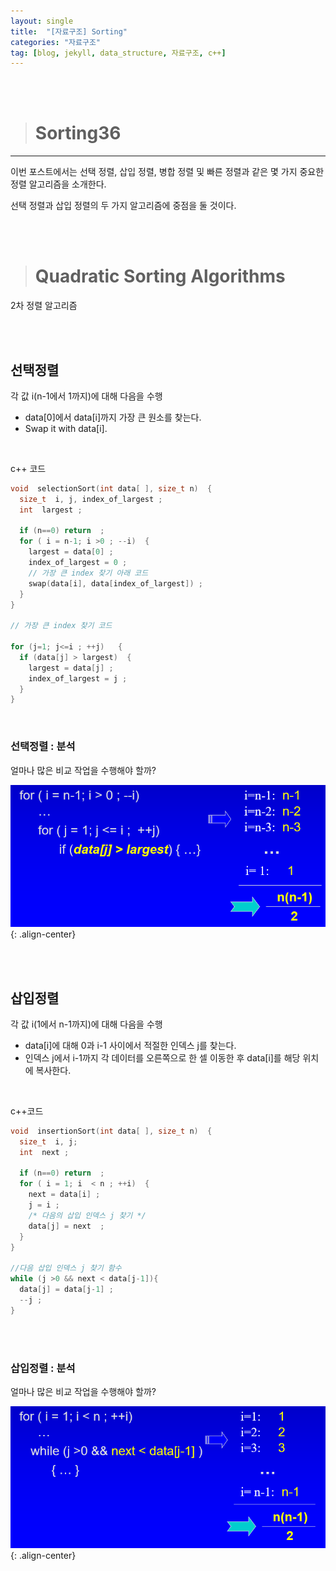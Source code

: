 ```yaml
---
layout: single
title:  "[자료구조] Sorting"
categories: "자료구조"
tag: [blog, jekyll, data_structure, 자료구조, c++]
---
```

<br><br>


># Sorting36

***

이번 포스트에서는 선택 정렬, 삽입 정렬, 병합 정렬 및 빠른 정렬과 같은 몇 가지 중요한 정렬 알고리즘을 소개한다.


선택 정렬과 삽입 정렬의 두 가지 알고리즘에 중점을 둘 것이다.

<Br><br>

># Quadratic Sorting Algorithms

2차 정렬 알고리즘

<br><br>

## 선택정렬

각 값 i(n-1에서 1까지)에 대해 다음을 수행
- data[0]에서 data[i]까지 가장 큰 원소를 찾는다.
- Swap it with data[i].

<br>

c++ 코드
```c++
void  selectionSort(int data[ ], size_t n)  {
  size_t  i, j, index_of_largest ;
  int  largest ;

  if (n==0) return  ;
  for ( i = n-1; i >0 ; --i)  {
    largest = data[0] ;
    index_of_largest = 0 ;
    // 가장 큰 index 찾기 아래 코드
    swap(data[i], data[index_of_largest]) ;  
  } 	
}

// 가장 큰 index 찾기 코드

for (j=1; j<=i ; ++j)   {
  if (data[j] > largest)  {
    largest = data[j] ;
    index_of_largest = j ;
  }
}
```

<br>

### 선택정렬 : 분석

얼마나 많은 비교 작업을 수행해야 할까?

![](/images/datas/36.png){: .align-center}

<br><br>

## 삽입정렬

각 값 i(1에서 n-1까지)에 대해 다음을 수행
- data[i]에 대해 0과 i-1 사이에서 적절한 인덱스 j를 찾는다.
- 인덱스 j에서 i-1까지 각 데이터를 오른쪽으로 한 셀 이동한 후 data[i]를 해당 위치에 복사한다.

<br>

c++코드

```c++
void  insertionSort(int data[ ], size_t n)  {
  size_t  i, j;
  int  next ;

  if (n==0) return  ;
  for ( i = 1; i  < n ; ++i)  {
    next = data[i] ;
    j = i ;
    /* 다음의 삽입 인덱스 j 찾기 */
    data[j] = next  ;  
  } 	
}

//다음 삽입 인덱스 j 찾기 함수
while (j >0 && next < data[j-1]){
  data[j] = data[j-1] ;
  --j ;
}
```

<br><br>

### 삽입정렬 : 분석

얼마나 많은 비교 작업을 수행해야 할까?

![](/images/datas/37.png){: .align-center}